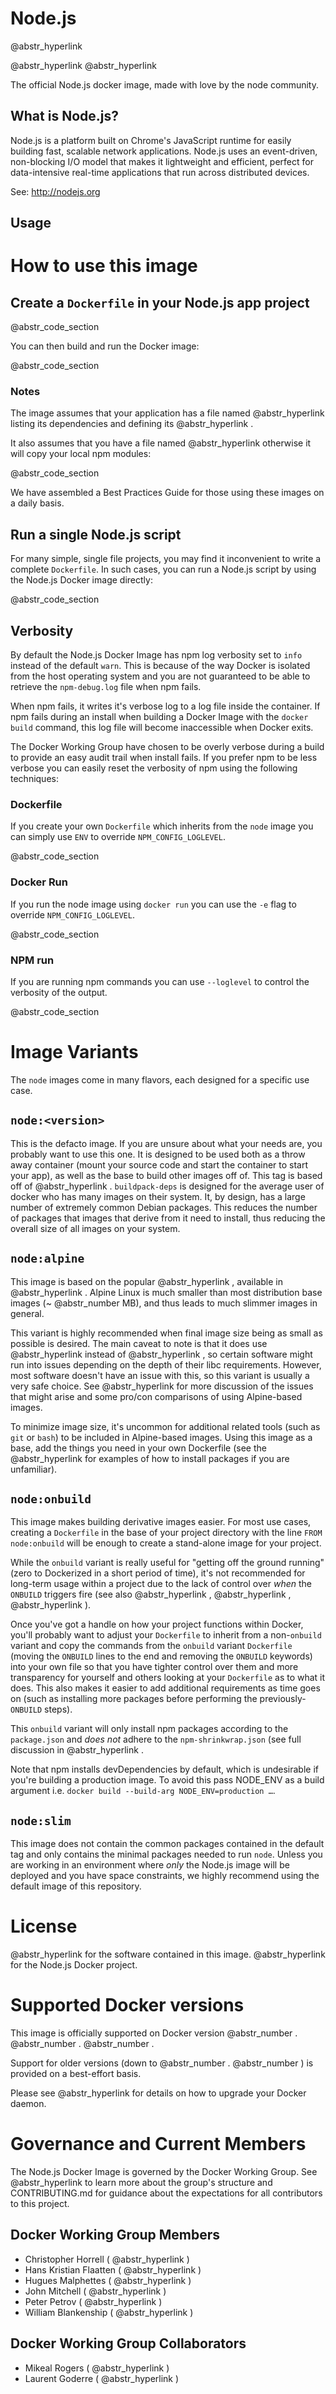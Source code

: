 # Node.js

@abstr_hyperlink 

@abstr_hyperlink @abstr_hyperlink 

The official Node.js docker image, made with love by the node community.

## What is Node.js?

Node.js is a platform built on Chrome's JavaScript runtime for easily building fast, scalable network applications. Node.js uses an event-driven, non-blocking I/O model that makes it lightweight and efficient, perfect for data-intensive real-time applications that run across distributed devices.

See: http://nodejs.org

## Usage

# How to use this image

## Create a `Dockerfile` in your Node.js app project

@abstr_code_section 

You can then build and run the Docker image:

@abstr_code_section 

### Notes

The image assumes that your application has a file named @abstr_hyperlink listing its dependencies and defining its @abstr_hyperlink .

It also assumes that you have a file named @abstr_hyperlink otherwise it will copy your local npm modules:

@abstr_code_section 

We have assembled a Best Practices Guide for those using these images on a daily basis.

## Run a single Node.js script

For many simple, single file projects, you may find it inconvenient to write a complete `Dockerfile`. In such cases, you can run a Node.js script by using the Node.js Docker image directly:

@abstr_code_section 

## Verbosity

By default the Node.js Docker Image has npm log verbosity set to `info` instead of the default `warn`. This is because of the way Docker is isolated from the host operating system and you are not guaranteed to be able to retrieve the `npm-debug.log` file when npm fails.

When npm fails, it writes it's verbose log to a log file inside the container. If npm fails during an install when building a Docker Image with the `docker build` command, this log file will become inaccessible when Docker exits.

The Docker Working Group have chosen to be overly verbose during a build to provide an easy audit trail when install fails. If you prefer npm to be less verbose you can easily reset the verbosity of npm using the following techniques:

### Dockerfile

If you create your own `Dockerfile` which inherits from the `node` image you can simply use `ENV` to override `NPM_CONFIG_LOGLEVEL`.

@abstr_code_section 

### Docker Run

If you run the node image using `docker run` you can use the `-e` flag to override `NPM_CONFIG_LOGLEVEL`.

@abstr_code_section 

### NPM run

If you are running npm commands you can use `--loglevel` to control the verbosity of the output.

@abstr_code_section 

# Image Variants

The `node` images come in many flavors, each designed for a specific use case.

## `node:<version>`

This is the defacto image. If you are unsure about what your needs are, you probably want to use this one. It is designed to be used both as a throw away container (mount your source code and start the container to start your app), as well as the base to build other images off of. This tag is based off of @abstr_hyperlink . `buildpack-deps` is designed for the average user of docker who has many images on their system. It, by design, has a large number of extremely common Debian packages. This reduces the number of packages that images that derive from it need to install, thus reducing the overall size of all images on your system.

## `node:alpine`

This image is based on the popular @abstr_hyperlink , available in @abstr_hyperlink . Alpine Linux is much smaller than most distribution base images (~ @abstr_number MB), and thus leads to much slimmer images in general.

This variant is highly recommended when final image size being as small as possible is desired. The main caveat to note is that it does use @abstr_hyperlink instead of @abstr_hyperlink , so certain software might run into issues depending on the depth of their libc requirements. However, most software doesn't have an issue with this, so this variant is usually a very safe choice. See @abstr_hyperlink for more discussion of the issues that might arise and some pro/con comparisons of using Alpine-based images.

To minimize image size, it's uncommon for additional related tools (such as `git` or `bash`) to be included in Alpine-based images. Using this image as a base, add the things you need in your own Dockerfile (see the @abstr_hyperlink for examples of how to install packages if you are unfamiliar).

## `node:onbuild`

This image makes building derivative images easier. For most use cases, creating a `Dockerfile` in the base of your project directory with the line `FROM node:onbuild` will be enough to create a stand-alone image for your project.

While the `onbuild` variant is really useful for "getting off the ground running" (zero to Dockerized in a short period of time), it's not recommended for long-term usage within a project due to the lack of control over _when_ the `ONBUILD` triggers fire (see also @abstr_hyperlink , @abstr_hyperlink , @abstr_hyperlink ).

Once you've got a handle on how your project functions within Docker, you'll probably want to adjust your `Dockerfile` to inherit from a non-`onbuild` variant and copy the commands from the `onbuild` variant `Dockerfile` (moving the `ONBUILD` lines to the end and removing the `ONBUILD` keywords) into your own file so that you have tighter control over them and more transparency for yourself and others looking at your `Dockerfile` as to what it does. This also makes it easier to add additional requirements as time goes on (such as installing more packages before performing the previously-`ONBUILD` steps).

This `onbuild` variant will only install npm packages according to the `package.json` and _does not_ adhere to the `npm-shrinkwrap.json` (see full discussion in @abstr_hyperlink .

Note that npm installs devDependencies by default, which is undesirable if you're building a production image. To avoid this pass NODE_ENV as a build argument i.e. `docker build --build-arg NODE_ENV=production …`.

## `node:slim`

This image does not contain the common packages contained in the default tag and only contains the minimal packages needed to run `node`. Unless you are working in an environment where _only_ the Node.js image will be deployed and you have space constraints, we highly recommend using the default image of this repository.

# License

@abstr_hyperlink for the software contained in this image. @abstr_hyperlink for the Node.js Docker project.

# Supported Docker versions

This image is officially supported on Docker version @abstr_number . @abstr_number . @abstr_number .

Support for older versions (down to @abstr_number . @abstr_number ) is provided on a best-effort basis.

Please see @abstr_hyperlink for details on how to upgrade your Docker daemon.

# Governance and Current Members

The Node.js Docker Image is governed by the Docker Working Group. See @abstr_hyperlink to learn more about the group's structure and CONTRIBUTING.md for guidance about the expectations for all contributors to this project.

## Docker Working Group Members

  * Christopher Horrell ( @abstr_hyperlink )
  * Hans Kristian Flaatten ( @abstr_hyperlink )
  * Hugues Malphettes ( @abstr_hyperlink )
  * John Mitchell ( @abstr_hyperlink )
  * Peter Petrov ( @abstr_hyperlink )
  * William Blankenship ( @abstr_hyperlink )



## Docker Working Group Collaborators

  * Mikeal Rogers ( @abstr_hyperlink )
  * Laurent Goderre ( @abstr_hyperlink )


